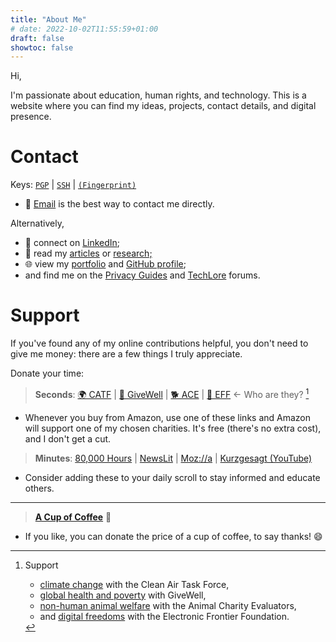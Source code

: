 ```yaml
---
title: "About Me"
# date: 2022-10-02T11:55:59+01:00
draft: false
showtoc: false
---
```


Hi,

I'm passionate about education, human rights, and technology. This is a website where you can find my ideas, projects, contact details, and digital presence.

# Contact

Keys: <a href="/Kai-Tebay.asc">`PGP`</a> | <a href="/id_ed25519.pub">`SSH`</a> | <a href="/fingerprint">`(Fingerprint)`</a>

- 📧 [Email](mailto:kaitebay@protonmail.com) is the best way to contact me directly.

Alternatively,
- 💼 connect on [LinkedIn](https://www.linkedin.com/in/kai-tebay-175240237);
- 📑 read my [articles](/posts) or [research;](/projects#academic-research)
- 🌐 view my [portfolio](/projects) and [GitHub profile](https://github.com/KaiTebay);
- and find me on the [Privacy Guides](https://discuss.privacyguides.org/u/kai) and [TechLore](https://discuss.techlore.tech/u/KaiTebay) forums.

# Support

If you've found any of my online contributions helpful, you don't need to give me money: there are a few things I truly appreciate.

Donate your time:

> **Seconds**: [🌍 CATF](https://smile.amazon.com/ch/04-3512550) | [💊 GiveWell](https://smile.amazon.com/ch/20-8625442) | [🐕 ACE](https://smile.amazon.com/ch/36-4684978) | [👤 EFF](https://smile.amazon.com/ch/04-3091431) ← Who are they? [^1]

- Whenever you buy from Amazon, use one of these links and Amazon will support one of my chosen charities. It's free (there's no extra cost), and I don't get a cut.

> **Minutes**: [80,000 Hours](https://80000hours.org/) | [NewsLit](https://newslit.org/) | [Moz://a](https://blog.mozilla.org/) | [Kurzgesagt (YouTube)](https://www.youtube.com/user/Kurzgesagt)

- Consider adding these to your daily scroll to stay informed and educate others. 

---

> [**A Cup of Coffee**](https://www.buymeacoffee.com/kaitebay) 💚

- If you like, you can donate the price of a cup of coffee, to say thanks! 😄

[^1]: Support
    - [climate change](https://www.givingwhatwecan.org/charities/clean-air-task-force) with the Clean Air Task Force, 
    - [global health and poverty](https://www.givingwhatwecan.org/charities/givewell) with GiveWell, 
    - [non-human animal welfare](https://www.givingwhatwecan.org/charities/ace-current-recommendation) with the Animal Charity Evaluators, 
    - and [digital freedoms](https://supporters.eff.org/donate/join-eff-4) with the Electronic Frontier Foundation.
